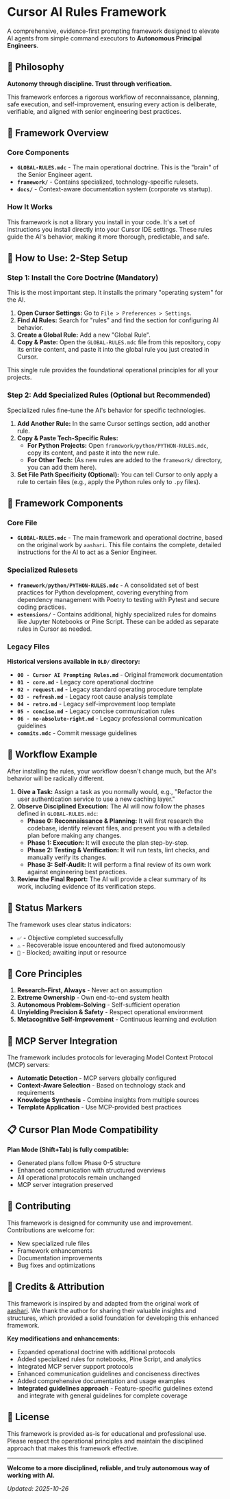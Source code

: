 # Cursor AI Rules Framework

A comprehensive, evidence-first prompting framework designed to elevate AI agents from simple command executors to **Autonomous Principal Engineers**.

## 🎯 Philosophy

**Autonomy through discipline. Trust through verification.**

This framework enforces a rigorous workflow of reconnaissance, planning, safe execution, and self-improvement, ensuring every action is deliberate, verifiable, and aligned with senior engineering best practices.

## 📁 Framework Overview

### Core Components
- **`GLOBAL-RULES.mdc`** - The main operational doctrine. This is the "brain" of the Senior Engineer agent.
- **`framework/`** - Contains specialized, technology-specific rulesets.
- **`docs/`** - Context-aware documentation system (corporate vs startup).

### How It Works
This framework is not a library you install in your code. It's a set of instructions you install directly into your Cursor IDE settings. These rules guide the AI's behavior, making it more thorough, predictable, and safe.

## 🚀 How to Use: 2-Step Setup

### Step 1: Install the Core Doctrine (Mandatory)

This is the most important step. It installs the primary "operating system" for the AI.

1.  **Open Cursor Settings:** Go to `File > Preferences > Settings`.
2.  **Find AI Rules:** Search for "rules" and find the section for configuring AI behavior.
3.  **Create a Global Rule:** Add a new "Global Rule".
4.  **Copy & Paste:** Open the `GLOBAL-RULES.mdc` file from this repository, copy its entire content, and paste it into the global rule you just created in Cursor.

This single rule provides the foundational operational principles for all your projects.

### Step 2: Add Specialized Rules (Optional but Recommended)

Specialized rules fine-tune the AI's behavior for specific technologies.

1.  **Add Another Rule:** In the same Cursor settings section, add another rule.
2.  **Copy & Paste Tech-Specific Rules:**
    -   **For Python Projects:** Open `framework/python/PYTHON-RULES.mdc`, copy its content, and paste it into the new rule.
    -   **For Other Tech:** (As new rules are added to the `framework/` directory, you can add them here).
3.  **Set File Path Specificity (Optional):** You can tell Cursor to only apply a rule to certain files (e.g., apply the Python rules only to `.py` files).

## 📁 Framework Components

### Core File
- **`GLOBAL-RULES.mdc`** - The main framework and operational doctrine, based on the original work by `aashari`. This file contains the complete, detailed instructions for the AI to act as a Senior Engineer.

### Specialized Rulesets
- **`framework/python/PYTHON-RULES.mdc`** - A consolidated set of best practices for Python development, covering everything from dependency management with Poetry to testing with Pytest and secure coding practices.
- **`estensions/`** - Contains additional, highly specialized rules for domains like Jupyter Notebooks or Pine Script. These can be added as separate rules in Cursor as needed.

### Legacy Files

**Historical versions available in `OLD/` directory:**
- **`00 - Cursor AI Prompting Rules.md`** - Original framework documentation
- **`01 - core.md`** - Legacy core operational doctrine
- **`02 - request.md`** - Legacy standard operating procedure template
- **`03 - refresh.md`** - Legacy root cause analysis template
- **`04 - retro.md`** - Legacy self-improvement loop template
- **`05 - concise.md`** - Legacy concise communication rules
- **`06 - no-absolute-right.md`** - Legacy professional communication guidelines
- **`commits.mdc`** - Commit message guidelines

## 🔧 Workflow Example

After installing the rules, your workflow doesn't change much, but the AI's behavior will be radically different.

1.  **Give a Task:** Assign a task as you normally would, e.g., "Refactor the user authentication service to use a new caching layer."
2.  **Observe Disciplined Execution:** The AI will now follow the phases defined in `GLOBAL-RULES.mdc`:
    -   **Phase 0: Reconnaissance & Planning:** It will first research the codebase, identify relevant files, and present you with a detailed plan before making any changes.
    -   **Phase 1: Execution:** It will execute the plan step-by-step.
    -   **Phase 2: Testing & Verification:** It will run tests, lint checks, and manually verify its changes.
    -   **Phase 3: Self-Audit:** It will perform a final review of its own work against engineering best practices.
3.  **Review the Final Report:** The AI will provide a clear summary of its work, including evidence of its verification steps.

## 🎯 Status Markers

The framework uses clear status indicators:

- `✅` - Objective completed successfully
- `⚠️` - Recoverable issue encountered and fixed autonomously
- `🚧` - Blocked; awaiting input or resource

## 🧠 Core Principles

1. **Research-First, Always** - Never act on assumption
2. **Extreme Ownership** - Own end-to-end system health
3. **Autonomous Problem-Solving** - Self-sufficient operation
4. **Unyielding Precision & Safety** - Respect operational environment
5. **Metacognitive Self-Improvement** - Continuous learning and evolution

## 🔗 MCP Server Integration

The framework includes protocols for leveraging Model Context Protocol (MCP) servers:

- **Automatic Detection** - MCP servers globally configured
- **Context-Aware Selection** - Based on technology stack and requirements
- **Knowledge Synthesis** - Combine insights from multiple sources
- **Template Application** - Use MCP-provided best practices

## 📋 Cursor Plan Mode Compatibility

**Plan Mode (Shift+Tab) is fully compatible:**
- Generated plans follow Phase 0-5 structure
- Enhanced communication with structured overviews
- All operational protocols remain unchanged
- MCP server integration preserved

## 🤝 Contributing

This framework is designed for community use and improvement. Contributions are welcome for:

- New specialized rule files
- Framework enhancements
- Documentation improvements
- Bug fixes and optimizations

## 🙏 Credits & Attribution

This framework is inspired by and adapted from the original work of [aashari](https://gist.github.com/aashari/07cc9c1b6c0debbeb4f4d94a3a81339e). We thank the author for sharing their valuable insights and structures, which provided a solid foundation for developing this enhanced framework.

**Key modifications and enhancements:**
- Expanded operational doctrine with additional protocols
- Added specialized rules for notebooks, Pine Script, and analytics
- Integrated MCP server support protocols
- Enhanced communication guidelines and conciseness directives
- Added comprehensive documentation and usage examples
- **Integrated guidelines approach** - Feature-specific guidelines extend and integrate with general guidelines for complete coverage

## 📄 License

This framework is provided as-is for educational and professional use. Please respect the operational principles and maintain the disciplined approach that makes this framework effective.

---

**Welcome to a more disciplined, reliable, and truly autonomous way of working with AI.**

*Updated: 2025-10-26*
